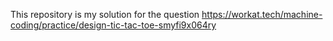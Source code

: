 This repository is my solution for the question https://workat.tech/machine-coding/practice/design-tic-tac-toe-smyfi9x064ry
